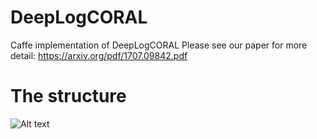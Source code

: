 # DeepLogCORAL
Caffe implementation of DeepLogCORAL
Please see our paper for more detail: https://arxiv.org/pdf/1707.09842.pdf

# The structure
![Alt text](YifeiAI/DeepLogCORAL/master/structure.png?raw=true "Structure")
